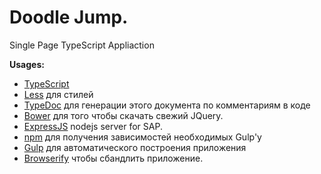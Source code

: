 # Doodle Jump. #

Single Page TypeScript Appliaction

**Usages:**

* [TypeScript](http://www.typescriptlang.org/)
* [Less](http://lesscss.org/) для стилей
* [TypeDoc](http://typedoc.org/) для генерации этого документа по комментариям в коде
* [Bower](https://bower.io/) для того чтобы скачать свежий JQuery.
* [ExpressJS](http://expressjs.com/) nodejs server for SAP.
* [npm](http://npmjs.org/) для получения зависимостей необходимых Gulp'y
* [Gulp](http://gulpjs.com/) для автоматического построения приложения
* [Browserify](http://browserify.org/) чтобы сбандлить приложение.
